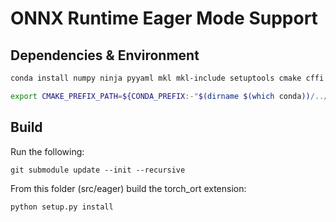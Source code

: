 # ONNX Runtime Eager Mode Support

## Dependencies & Environment

```bash
conda install numpy ninja pyyaml mkl mkl-include setuptools cmake cffi typing_extensions future six requests dataclasses pkg-config libuv flake8 llvm-openmp
```

```bash
export CMAKE_PREFIX_PATH=${CONDA_PREFIX:-"$(dirname $(which conda))/../"}
```

## Build

Run the following:
```
git submodule update --init --recursive
```

From this folder (src/eager) build the torch_ort extension:
```bash
python setup.py install
```

